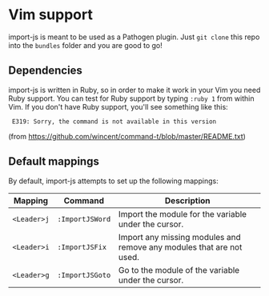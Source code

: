 # Vim support

import-js is meant to be used as a Pathogen plugin. Just `git clone` this repo
into the `bundles` folder and you are good to go!

## Dependencies

import-js is written in Ruby, so in order to make it work in your Vim you need
Ruby support. You can test for Ruby support by typing `:ruby 1` from within
Vim. If you don't have Ruby support, you'll see something like this:

```
 E319: Sorry, the command is not available in this version
```

(from https://github.com/wincent/command-t/blob/master/README.txt)

## Default mappings

By default, import-js attempts to set up the following mappings:

Mapping     | Command               | Description
------------|-----------------------|---------------------------------------------------------------------
`<Leader>j` | `:ImportJSWord`       | Import the module for the variable under the cursor.
`<Leader>i` | `:ImportJSFix`        | Import any missing modules and remove any modules that are not used.
`<Leader>g` | `:ImportJSGoto`       | Go to the module of the variable under the cursor.
